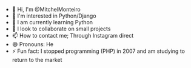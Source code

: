- 👋 Hi, I'm @MitchelMonteiro
- 👀 I'm interested in Python/Django
- 🌱 I am currently learning Python
- 💞️ I look to collaborate on small projects
- 📫 How to contact me; Through Instagram direct
- 😄 Pronouns: He
- ⚡ Fun fact: I stopped programming (PHP) in 2007 and am studying to return to the market
<!---
MitchelMonteiro/MitchelMonteiro is a ✨ special ✨ repository because its `README.md` (this file) appears on your GitHub profile.
You can click the Preview link to take a look at your changes.
--->
